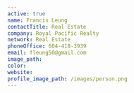 ```yaml
---
active: true
name: Francis Leung
contactTitle: Real Estate
company: Royal Pacific Realty
network: Real Estate
phoneOffice: 604-418-3939
email: fleung50@gmail.com
image_path:
color:
website:
profile_image_path: /images/person.png
---
```



